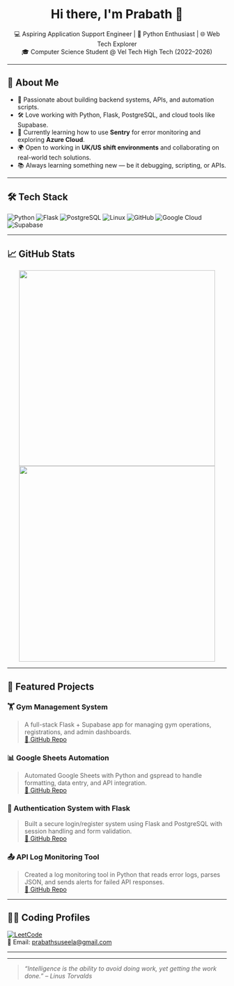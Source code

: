 <h1 align="center">Hi there, I'm Prabath 👋</h1>

<p align="center">
  💻 Aspiring Application Support Engineer | 🐍 Python Enthusiast | 🌐 Web Tech Explorer <br>
  🎓 Computer Science Student @ Vel Tech High Tech (2022–2026)
</p>

---

## 🧠 About Me

- 🎯 Passionate about building backend systems, APIs, and automation scripts.
- 🛠️ Love working with Python, Flask, PostgreSQL, and cloud tools like Supabase.
- 🧰 Currently learning how to use **Sentry** for error monitoring and exploring **Azure Cloud**.
- 🌍 Open to working in **UK/US shift environments** and collaborating on real-world tech solutions.
- 📚 Always learning something new — be it debugging, scripting, or APIs.

---

## 🛠 Tech Stack

![Python](https://img.shields.io/badge/-Python-333?style=for-the-badge&logo=python)
![Flask](https://img.shields.io/badge/-Flask-333?style=for-the-badge&logo=flask)
![PostgreSQL](https://img.shields.io/badge/-PostgreSQL-333?style=for-the-badge&logo=postgresql)
![Linux](https://img.shields.io/badge/-Linux-333?style=for-the-badge&logo=linux)
![GitHub](https://img.shields.io/badge/-GitHub-333?style=for-the-badge&logo=github)
![Google Cloud](https://img.shields.io/badge/-Google%20Cloud-333?style=for-the-badge&logo=google-cloud)
![Supabase](https://img.shields.io/badge/-Supabase-333?style=for-the-badge&logo=supabase)

---

## 📈 GitHub Stats

<p align="center">
  <img src="https://github-readme-stats.vercel.app/api?username=prabath17&show_icons=true&theme=tokyonight" width="450"/>
  <img src="https://github-readme-streak-stats.herokuapp.com/?user=prabath17&theme=tokyonight" width="450"/>
</p>

---

## 📂 Featured Projects

### 🏋️ Gym Management System  
> A full-stack Flask + Supabase app for managing gym operations, registrations, and admin dashboards.  
[🔗 GitHub Repo](#)

### 📊 Google Sheets Automation  
> Automated Google Sheets with Python and gspread to handle formatting, data entry, and API integration.  
[🔗 GitHub Repo](#)

### 🔐 Authentication System with Flask  
> Built a secure login/register system using Flask and PostgreSQL with session handling and form validation.  
[🔗 GitHub Repo](#)

### 📤 API Log Monitoring Tool  
> Created a log monitoring tool in Python that reads error logs, parses JSON, and sends alerts for failed API responses.  
[🔗 GitHub Repo](#)

---

## 👨‍💻 Coding Profiles

[![LeetCode](https://img.shields.io/badge/-LeetCode-FFA116?style=for-the-badge&logo=leetcode&logoColor=white)](https://leetcode.com/PRABATH_V)  
📧 Email: prabathsuseela@gmail.com  

---

---

> _“Intelligence is the ability to avoid doing work, yet getting the work done.” – Linus Torvalds_

